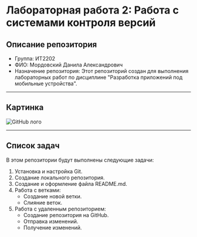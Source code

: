 # Лабораторная работа 2: Работа с системами контроля версий

## Описание репозитория

- Группа: ИТ2202
- ФИО: Мордовский Данила Александрович
- Назначение репозитория: Этот репозиторий создан для выполнения лабораторных работ по дисциплине "Разработка приложений под мобильные устройства".

---

## Картинка

![GitHub лого](https://github.githubassets.com/images/modules/logos_page/GitHub-Mark.png)

---

## Список задач

В этом репозитории будут выполнены следующие задачи:

1. Установка и настройка Git.
2. Создание локального репозитория.
3. Создание и оформление файла README.md.
4. Работа с ветками:
   - Создание новой ветки.
   - Слияние веток.
5. Работа с удаленным репозиторием:
   - Создание репозитория на GitHub.
   - Отправка изменений.
   - Получение изменений.
